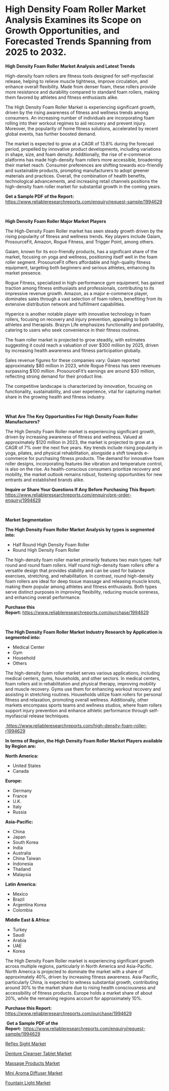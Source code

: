 <p><h1>High Density Foam Roller Market Analysis Examines its Scope on Growth Opportunities, and Forecasted Trends Spanning from 2025 to 2032.</h1></p><p><strong>High Density Foam Roller Market Analysis and Latest Trends</strong></p>
<p><p>High-density foam rollers are fitness tools designed for self-myofascial release, helping to relieve muscle tightness, improve circulation, and enhance overall flexibility. Made from denser foam, these rollers provide more resistance and durability compared to standard foam rollers, making them favored by athletes and fitness enthusiasts alike. </p><p>The High Density Foam Roller Market is experiencing significant growth, driven by the rising awareness of fitness and wellness trends among consumers. An increasing number of individuals are incorporating foam rolling into their workout regimes to aid recovery and prevent injury. Moreover, the popularity of home fitness solutions, accelerated by recent global events, has further boosted demand.</p><p>The market is expected to grow at a CAGR of 13.8% during the forecast period, propelled by innovative product developments, including variations in shape, size, and foam density. Additionally, the rise of e-commerce platforms has made high-density foam rollers more accessible, broadening their market reach. Consumer preferences are shifting towards eco-friendly and sustainable products, prompting manufacturers to adopt greener materials and practices. Overall, the combination of health benefits, technological advancements, and increasing retail channels positions the high-density foam roller market for substantial growth in the coming years.</p></p>
<p><strong>Get a Sample PDF of the Report:&nbsp;</strong> <a href="https://www.reliableresearchreports.com/enquiry/request-sample/1994629?utm_campaign=102&utm_medium=2&utm_source=Github&utm_content=ia&utm_term=05042025&utm_id=high-density-foam-roller">https://www.reliableresearchreports.com/enquiry/request-sample/1994629</a></p>
<p>&nbsp;</p>
<p><strong>High Density Foam Roller Major Market Players</strong></p>
<p><p>The High-Density Foam Roller market has seen steady growth driven by the rising popularity of fitness and wellness trends. Key players include Gaiam, ProsourceFit, Amazon, Rogue Fitness, and Trigger Point, among others. </p><p>Gaiam, known for its eco-friendly products, has a significant share of the market, focusing on yoga and wellness, positioning itself well in the foam roller segment. ProsourceFit offers affordable and high-quality fitness equipment, targeting both beginners and serious athletes, enhancing its market presence.</p><p>Rogue Fitness, specialized in high-performance gym equipment, has gained traction among fitness enthusiasts and professionals, contributing to its impressive revenue growth. Amazon, as a major e-commerce player, dominates sales through a vast selection of foam rollers, benefiting from its extensive distribution network and fulfillment capabilities.</p><p>Hyperice is another notable player with innovative technology in foam rollers, focusing on recovery and injury prevention, appealing to both athletes and therapists. Brazyn Life emphasizes functionality and portability, catering to users who seek convenience in their fitness routines.</p><p>The foam roller market is projected to grow steadily, with estimates suggesting it could reach a valuation of over $300 million by 2025, driven by increasing health awareness and fitness participation globally.</p><p>Sales revenue figures for these companies vary: Gaiam reported approximately $80 million in 2023, while Rogue Fitness has seen revenues surpassing $100 million. ProsourceFit’s earnings are around $30 million, reflecting strong demand for their product line.</p><p>The competitive landscape is characterized by innovation, focusing on functionality, sustainability, and user experience, vital for capturing market share in the growing health and fitness industry.</p></p>
<p>&nbsp;</p>
<p><strong>What Are The Key Opportunities For High Density Foam Roller Manufacturers?</strong></p>
<p><p>The High Density Foam Roller market is experiencing significant growth, driven by increasing awareness of fitness and wellness. Valued at approximately $120 million in 2023, the market is projected to grow at a CAGR of 7% over the next five years. Key trends include rising popularity in yoga, pilates, and physical rehabilitation, alongside a shift towards e-commerce for purchasing fitness products. The demand for innovative foam roller designs, incorporating features like vibration and temperature control, is also on the rise. As health-conscious consumers prioritize recovery and mobility, the market outlook remains robust, fostering opportunities for new entrants and established brands alike.</p></p>
<p><strong>Inquire or Share Your Questions If Any Before Purchasing This Report:</strong> <a href="https://www.reliableresearchreports.com/enquiry/pre-order-enquiry/1994629?utm_campaign=102&utm_medium=2&utm_source=Github&utm_content=ia&utm_term=05042025&utm_id=high-density-foam-roller">https://www.reliableresearchreports.com/enquiry/pre-order-enquiry/1994629</a></p>
<p>&nbsp;</p>
<p><strong>Market Segmentation</strong></p>
<p><strong>The High Density Foam Roller Market Analysis by types is segmented into:</strong></p>
<p><ul><li>Half Round High Density Foam Roller</li><li>Round High Density Foam Roller</li></ul></p>
<p><p>The high-density foam roller market primarily features two main types: half round and round foam rollers. Half round high-density foam rollers offer a versatile design that provides stability and can be used for balance exercises, stretching, and rehabilitation. In contrast, round high-density foam rollers are ideal for deep tissue massage and releasing muscle knots, making them popular among athletes and fitness enthusiasts. Both types serve distinct purposes in improving flexibility, reducing muscle soreness, and enhancing overall performance.</p></p>
<p><strong>Purchase this Report:&nbsp;</strong><a href="https://www.reliableresearchreports.com/purchase/1994629?utm_campaign=102&utm_medium=2&utm_source=Github&utm_content=ia&utm_term=05042025&utm_id=high-density-foam-roller">https://www.reliableresearchreports.com/purchase/1994629</a></p>
<p>&nbsp;</p>
<p><strong>The High Density Foam Roller Market Industry Research by Application is segmented into:</strong></p>
<p><ul><li>Medical Center</li><li>Gym</li><li>Household</li><li>Others</li></ul></p>
<p><p>The high-density foam roller market serves various applications, including medical centers, gyms, households, and other sectors. In medical centers, foam rollers aid in rehabilitation and physical therapy, improving mobility and muscle recovery. Gyms use them for enhancing workout recovery and assisting in stretching routines. Households utilize foam rollers for personal fitness and relaxation, promoting overall wellness. Additionally, other markets encompass sports teams and wellness studios, where foam rollers support injury prevention and enhance athletic performance through self-myofascial release techniques.</p></p>
<p><a href="https://www.reliableresearchreports.com/high-density-foam-roller-r1994629?utm_campaign=102&utm_medium=2&utm_source=Github&utm_content=ia&utm_term=05042025&utm_id=high-density-foam-roller">&nbsp;https://www.reliableresearchreports.com/high-density-foam-roller-r1994629</a></p>
<p><strong>In terms of Region, the High Density Foam Roller Market Players available by Region are:</strong></p>
<p>
    <p> <strong> North America: </strong>
        <ul>
            <li>United States</li>
            <li>Canada</li>
        </ul>
        </p> 
    <p> <strong> Europe: </strong>
        <ul>
            <li>Germany</li>
            <li>France</li>
            <li>U.K.</li>
            <li>Italy</li>
            <li>Russia</li>
        </ul>
        </p> 
    <p> <strong> Asia-Pacific: </strong>
        <ul>
            <li>China</li>
            <li>Japan</li>
            <li>South Korea</li>
            <li>India</li>
            <li>Australia</li>
            <li>China Taiwan</li>
            <li>Indonesia</li>
            <li>Thailand</li>
            <li>Malaysia</li>
        </ul>
        </p> 
    <p> <strong> Latin America: </strong>
        <ul>
            <li>Mexico</li>
            <li>Brazil</li>
            <li>Argentina Korea</li>
            <li>Colombia</li>
        </ul>
        </p> 
    <p> <strong> Middle East & Africa: </strong>
        <ul>
            <li>Turkey</li>
            <li>Saudi</li>
            <li>Arabia</li>
            <li>UAE</li>
            <li>Korea</li>
        </ul>
    </p>
    </p>
<p><p>The High Density Foam Roller market is experiencing significant growth across multiple regions, particularly in North America and Asia-Pacific. North America is projected to dominate the market with a share of approximately 40%, driven by increasing fitness awareness. Asia-Pacific, particularly China, is expected to witness substantial growth, contributing around 30% to the market share due to rising health consciousness and accessibility of fitness products. Europe holds a market share of about 20%, while the remaining regions account for approximately 10%.</p></p>
<p><strong>Purchase this Report: </strong><a href="https://www.reliableresearchreports.com/purchase/1994629?utm_campaign=102&utm_medium=2&utm_source=Github&utm_content=ia&utm_term=05042025&utm_id=high-density-foam-roller">https://www.reliableresearchreports.com/purchase/1994629</a></p>
<p>&nbsp;<strong>Get a Sample PDF of the Report:&nbsp;&nbsp;</strong><a href="https://www.reliableresearchreports.com/enquiry/request-sample/1994629?utm_campaign=102&utm_medium=2&utm_source=Github&utm_content=ia&utm_term=05042025&utm_id=high-density-foam-roller">https://www.reliableresearchreports.com/enquiry/request-sample/1994629</a></p>
<p><strong></strong></p>
<p><p><a href="https://github.com/casimbrhelck/Market-Research-Report-List-1/blob/main/reflex-sight-market.md?utm_campaign=102&utm_medium=2&utm_source=Github&utm_content=ia&utm_term=05042025&utm_id=high-density-foam-roller">Reflex Sight Market</a></p><p><a href="https://github.com/ubavicachida/Market-Research-Report-List-1/blob/main/denture-cleanser-tablet-market.md?utm_campaign=102&utm_medium=2&utm_source=Github&utm_content=ia&utm_term=05042025&utm_id=high-density-foam-roller">Denture Cleanser Tablet Market</a></p><p><a href="https://github.com/vaduzunny/Market-Research-Report-List-1/blob/main/massage-products-market.md?utm_campaign=102&utm_medium=2&utm_source=Github&utm_content=ia&utm_term=05042025&utm_id=high-density-foam-roller">Massage Products Market</a></p><p><a href="https://github.com/daleogrando/Market-Research-Report-List-1/blob/main/mini-aroma-diffuser-market.md?utm_campaign=102&utm_medium=2&utm_source=Github&utm_content=ia&utm_term=05042025&utm_id=high-density-foam-roller">Mini Aroma Diffuser Market</a></p><p><a href="https://github.com/dayaanapis5/Market-Research-Report-List-1/blob/main/fountain-light-market.md?utm_campaign=102&utm_medium=2&utm_source=Github&utm_content=ia&utm_term=05042025&utm_id=high-density-foam-roller">Fountain Light Market</a></p></p>